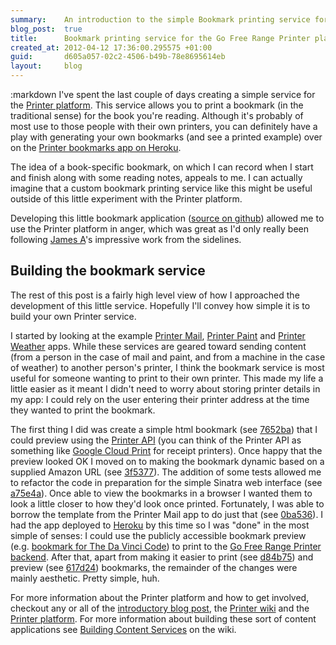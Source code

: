 ```yaml
---
summary:    An introduction to the simple Bookmark printing service for the Go Free Range Printer platform.
blog_post:  true
title:      Bookmark printing service for the Go Free Range Printer platform
created_at: 2012-04-12 17:36:00.295575 +01:00
guid:       d605a057-02c2-4506-b49b-78e8695614eb
layout:     blog
---
```

:markdown
  I've spent the last couple of days creating a simple service for the [Printer platform][].  This service allows you to print a bookmark (in the traditional sense) for the book you're reading.  Although it's probably of most use to those people with their own printers, you can definitely have a play with generating your own bookmarks (and see a printed example) over on the [Printer bookmarks app on Heroku][].

  The idea of a book-specific bookmark, on which I can record when I start and finish along with some reading notes, appeals to me.  I can actually imagine that a custom bookmark printing service like this might be useful outside of this little experiment with the Printer platform.

  Developing this little bookmark application ([source on github][]) allowed me to use the Printer platform in anger, which was great as I'd only really been following [James A][]'s impressive work from the sidelines.

  ## Building the bookmark service

  The rest of this post is a fairly high level view of how I approached the development of this little service.  Hopefully I'll convey how simple it is to build your own Printer service.

  I started by looking at the example [Printer Mail][], [Printer Paint][] and [Printer Weather][] apps.  While these services are geared toward sending content (from a person in the case of mail and paint, and from a machine in the case of weather) to another person's printer, I think the bookmark service is most useful for someone wanting to print to their own printer.  This made my life a little easier as it meant I didn't need to worry about storing printer details in my app: I could rely on the user entering their printer address at the time they wanted to print the bookmark.

  The first thing I did was create a simple html bookmark (see [7652ba][]) that I could preview using the [Printer API][] (you can think of the Printer API as something like [Google Cloud Print][] for receipt printers).  Once happy that the preview looked OK I moved on to making the bookmark dynamic based on a supplied Amazon URL (see [3f5377][]).  The addition of some tests allowed me to refactor the code in preparation for the simple Sinatra web interface (see [a75e4a][]).  Once able to view the bookmarks in a browser I wanted them to look a little closer to how they'd look once printed.  Fortunately, I was able to borrow the template from the Printer Mail app to do just that (see [0ba536][]).  I had the app deployed to [Heroku][] by this time so I was "done" in the most simple of senses: I could use the publicly accessible bookmark preview (e.g. [bookmark for The Da Vinci Code][]) to print to the [Go Free Range Printer backend][].  After that, apart from making it easier to print (see [d84b75][]) and preview (see [617d24][]) bookmarks, the remainder of the changes were mainly aesthetic.  Pretty simple, huh.

  For more information about the Printer platform and how to get involved, checkout any or all of the [introductory blog post][], the [Printer wiki][] and the [Printer platform][].  For more information about building these sort of content applications see [Building Content Services][] on the wiki.

  [bookmark for The Da Vinci Code]: http://printer-bookmarks.heroku.com/bookmark?url=http%3A%2F%2Fwww.amazon.co.uk%2FThe-Vinci-Code-Dan-Brown%2Fdp%2F0552149519%2Fref%3Dsr_1_2%3Fie%3DUTF8%26qid%3D1334252406%26sr%3D8-2
  [Building content services]: https://github.com/freerange/printer/wiki/Building-content-services
  [Go Free Range Printer backend]: http://printer.gofreerange.com/
  [Google Cloud Print]: http://www.google.com/cloudprint/learn/
  [Heroku]: http://www.heroku.com/
  [introductory blog post]: http://gofreerange.com/hello-printer
  [James A]: http://gofreerange.com/james-adam
  [Printer platform]: http://gofreerange.com/printer
  [Printer bookmarks app on Heroku]: http://printer-bookmarks.heroku.com/
  [Printer API]: https://github.com/freerange/printer/wiki/API
  [Printer Mail]: https://github.com/freerange/printer-mail
  [Printer Paint]: https://github.com/freerange/printer-paint
  [Printer Weather]: https://github.com/freerange/printer-weather
  [Printer wiki]: https://github.com/freerange/printer/wiki
  [source on github]: https://github.com/freerange/printer-bookmarks
  [7652ba]: https://github.com/freerange/printer-bookmarks/commit/7652ba185832ecf1e7e7bad44442d4292b5d5e1a
  [3f5377]: https://github.com/freerange/printer-bookmarks/commit/3f5377c3b8809565ebb6cc26aad11075a073a625
  [a75e4a]: https://github.com/freerange/printer-bookmarks/commit/a75e4aa20a3eb3f3f90480636719443322841502
  [0ba536]: https://github.com/freerange/printer-bookmarks/commit/0ba53664fc3cfa091567ef678cad0211811acb8e
  [d84b75]: https://github.com/freerange/printer-bookmarks/commit/d84b751bda676fefceb286519cda31d6610b7e79
  [617d24]: https://github.com/freerange/printer-bookmarks/commit/617d24ff5d1ed2460b151aa09f4cbfa2f510015b
